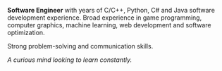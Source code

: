 **Software Engineer** with years of C/C++, Python, C# and Java software development
experience. Broad experience in game programming, computer graphics, machine learning,
web development and software optimization.

Strong problem-solving and communication skills.

_A curious mind looking to learn constantly._
